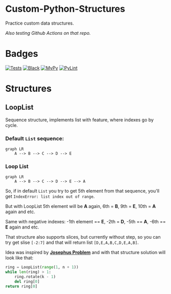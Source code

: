 # Custom-Python-Structures

Practice custom data structures.

*Also testing Github Actions on that repo.*

# Badges

[![Tests](https://github.com/Quantum-0/custom-python-structures/actions/workflows/tests.yml/badge.svg)](https://github.com/Quantum-0/custom-python-structures/actions/workflows/tests.yml)
[![Black](https://github.com/Quantum-0/custom-python-structures/actions/workflows/black.yml/badge.svg)](https://github.com/Quantum-0/custom-python-structures/actions/workflows/black.yml)
[![MyPy](https://github.com/Quantum-0/custom-python-structures/actions/workflows/mypy.yml/badge.svg)](https://github.com/Quantum-0/custom-python-structures/actions/workflows/mypy.yml)
[![PyLint](https://github.com/Quantum-0/custom-python-structures/actions/workflows/lint.yml/badge.svg)](https://github.com/Quantum-0/custom-python-structures/actions/workflows/lint.yml)

# Structures

## LoopList

Sequence structure, implements list with feature, where indexes go by cycle.

### Default `List` sequence:
```mermaid
graph LR
    A --> B --> C --> D --> E
```

### Loop List
```mermaid
graph LR
    A --> B --> C --> D --> E --> A
```

So, if in default `List` you try to get 5th element from that sequence, you'll get `IndexError: list index out of range`.

But with LoopList 5th element will be **A** again, 6th = **B**, 9th = **E**, 10th = **A** again and etc.

Same with negative indexes: -1th element == **E**, -2th = **D**, -5th == **A**, -6th == **E** again and etc.

That structure also supports slices, but currently without step, so you can try get slise `[-2:7]` and that will return list `[D,E,A,B,C,D,E,A,B]`.

Idea was inspired by [**Josephus Problem**](https://en.wikipedia.org/wiki/Josephus_problem) and with that structure solution will look like that:
```python
ring = LoopList(range(1, n + 1))
while len(ring) > 1:
    ring.rotate(k - 1)
    del ring[0]
return ring[0]
```